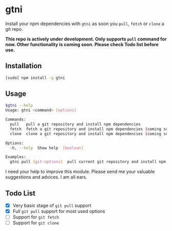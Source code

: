 gtni
====
Install your npm dependencies with `gtni` as soon you `pull`, `fetch` or `clone` a git repo.

**This repo is actively under development. Only supports `pull` command for now.
Other functionality is coming soon. Please check Todo list before use.**

Installation
-------------
```sh
[sudo] npm install -g gtni
```
Usage
------
```sh
$gtni --help
Usage: gtni <command> [options]

Commands:
  pull   pull a git repository and install npm dependencies
  fetch  fetch a git repository and install npm dependencies (coming soon)
  clone  clone a git repository and install npm dependencies (coming soon)

Options:
  -h, --help  Show help  [boolean]

Examples:
  gtni pull [git-options]  pull current git repository and install npm dependencies
```
I need your help to improve this module. Please send me your valuable suggestions and advices. I am all ears.

Todo List
---------
- [x] Very basic stage of `git pull` support
- [x] Full `git pull` support for most used options
- [ ] Support for `git fetch`
- [ ] Support for `git clone`

